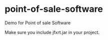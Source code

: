 # point-of-sale-software
Demo for Point of sale Software

Make sure you include jfxrt.jar in your project.